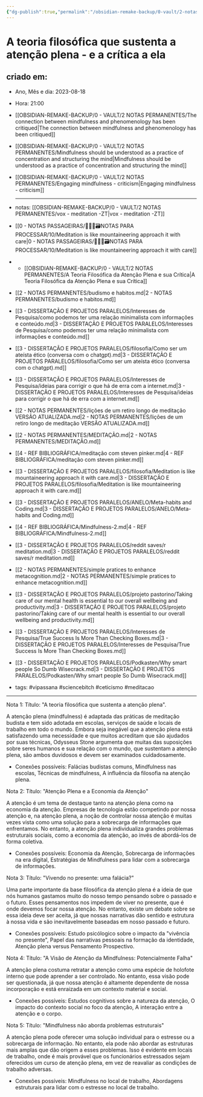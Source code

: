 ```yaml
---
{"dg-publish":true,"permalink":"/obsidian-remake-backup/0-vault/2-notas-permanentes/a-teoria-filosofica-da-atencao-plena-e-sua-critica/","tags":["permanente","vipassana","sciencebitch","ceticismo","meditacao"],"dgHomeLink":true,"dgShowLocalGraph":true,"dgShowFileTree":true,"dgEnableSearch":true,"noteIcon":""}
---
```


# A teoria filosófica que sustenta a atenção plena - e a crítica a ela

## criado em: 
-  Ano, Mês e dia: 2023-08-18
- Hora: 21:00
- [[OBSIDIAN-REMAKE-BACKUP/0 - VAULT/2 NOTAS PERMANENTES/The connection between mindfulness and phenomenology has been critiqued\|The connection between mindfulness and phenomenology has been critiqued]]
- [[OBSIDIAN-REMAKE-BACKUP/0 - VAULT/2 NOTAS PERMANENTES/Mindfulness should be understood as a practice of concentration and structuring the mind\|Mindfulness should be understood as a practice of concentration and structuring the mind]]
- [[OBSIDIAN-REMAKE-BACKUP/0 - VAULT/2 NOTAS PERMANENTES/Engaging mindfulness - criticism\|Engaging mindfulness - criticism]] 
  
  
  
  
  ---
- notas: [[OBSIDIAN-REMAKE-BACKUP/0 - VAULT/2 NOTAS PERMANENTES/vox -  meditation  -ZT\|vox -  meditation  -ZT]]
- [[0 - NOTAS PASSAGEIRAS/👨🏻‍💻🗃️NOTAS PARA PROCESSAR/10/Meditation is like mountaineering approach it with care\|0 - NOTAS PASSAGEIRAS/👨🏻‍💻🗃️NOTAS PARA PROCESSAR/10/Meditation is like mountaineering approach it with care]]
- - [[OBSIDIAN-REMAKE-BACKUP/0 - VAULT/2 NOTAS PERMANENTES/A Teoria Filosófica da Atenção Plena e sua Crítica\|A Teoria Filosófica da Atenção Plena e sua Crítica]]
- [[2 - NOTAS PERMANENTES/budismo e habitos.md\|2 - NOTAS PERMANENTES/budismo e habitos.md]]
- [[3 - DISSERTAÇÃO E PROJETOS PARALELOS/Interesses de Pesquisa/como podemos ter uma relação minimalista com informações e conteúdo.md\|3 - DISSERTAÇÃO E PROJETOS PARALELOS/Interesses de Pesquisa/como podemos ter uma relação minimalista com informações e conteúdo.md]]
- [[3 - DISSERTAÇÃO E PROJETOS PARALELOS/filosofia/Como ser um ateísta ético (conversa com o chatgpt).md\|3 - DISSERTAÇÃO E PROJETOS PARALELOS/filosofia/Como ser um ateísta ético (conversa com o chatgpt).md]]
- [[3 - DISSERTAÇÃO E PROJETOS PARALELOS/Interesses de Pesquisa/ideias para corrigir o que há de erra com a internet.md\|3 - DISSERTAÇÃO E PROJETOS PARALELOS/Interesses de Pesquisa/ideias para corrigir o que há de erra com a internet.md]]
- [[2 - NOTAS PERMANENTES/lições de um retiro longo de meditação VERSÃO ATUALIZADA.md\|2 - NOTAS PERMANENTES/lições de um retiro longo de meditação VERSÃO ATUALIZADA.md]]
- [[2 - NOTAS PERMANENTES/MEDITAÇÃO.md\|2 - NOTAS PERMANENTES/MEDITAÇÃO.md]]
- [[4 - REF BIBLIOGRÁFICA/meditação com steven pinker.md\|4 - REF BIBLIOGRÁFICA/meditação com steven pinker.md]]
- [[3 - DISSERTAÇÃO E PROJETOS PARALELOS/filosofia/Meditation is like mountaineering approach it with care.md\|3 - DISSERTAÇÃO E PROJETOS PARALELOS/filosofia/Meditation is like mountaineering approach it with care.md]]
- [[3 - DISSERTAÇÃO E PROJETOS PARALELOS/ANELO/Meta-habits and Coding.md\|3 - DISSERTAÇÃO E PROJETOS PARALELOS/ANELO/Meta-habits and Coding.md]]
- [[4 - REF BIBLIOGRÁFICA/Mindfulness-2.md\|4 - REF BIBLIOGRÁFICA/Mindfulness-2.md]]
- [[3 - DISSERTAÇÃO E PROJETOS PARALELOS/reddit saves/r meditation.md\|3 - DISSERTAÇÃO E PROJETOS PARALELOS/reddit saves/r meditation.md]]
- [[2 - NOTAS PERMANENTES/simple pratices to enhance metacognition.md\|2 - NOTAS PERMANENTES/simple pratices to enhance metacognition.md]]
- [[3 - DISSERTAÇÃO E PROJETOS PARALELOS/projeto pastorino/Taking care of our mental health is essential to our overall wellbeing and productivity.md\|3 - DISSERTAÇÃO E PROJETOS PARALELOS/projeto pastorino/Taking care of our mental health is essential to our overall wellbeing and productivity.md]]
- [[3 - DISSERTAÇÃO E PROJETOS PARALELOS/Interesses de Pesquisa/True Success Is More Than Checking Boxes.md\|3 - DISSERTAÇÃO E PROJETOS PARALELOS/Interesses de Pesquisa/True Success Is More Than Checking Boxes.md]]
- [[3 - DISSERTAÇÃO E PROJETOS PARALELOS/Podkasten/Why smart people So Dumb Wisecrack.md\|3 - DISSERTAÇÃO E PROJETOS PARALELOS/Podkasten/Why smart people So Dumb Wisecrack.md]]

- tags: #vipassana #sciencebitch #ceticismo #meditacao 
---
Nota 1:
Título: "A teoria filosófica que sustenta a atenção plena".

A atenção plena (mindfulness) é adaptada das práticas de meditação budista e tem sido adotada em escolas, serviços de saúde e locais de trabalho em todo o mundo. Embora seja inegável que a atenção plena está satisfazendo uma necessidade e que muitos acreditam que são ajudados por suas técnicas, Odysseus Stone argumenta que muitas das suposições sobre seres humanos e sua relação com o mundo, que sustentam a atenção plena, são ambos duvidosos e devem ser examinados cuidadosamente.

- Conexões possíveis: Falácias budistas comuns, Mindfulness nas escolas, Técnicas de mindfulness, A influência da filosofia na atenção plena.

Nota 2:
Título: "Atenção Plena e a Economia da Atenção"

A atenção é um tema de destaque tanto na atenção plena como na economia da atenção. Empresas de tecnologia estão competindo por nossa atenção e, na atenção plena, a noção de controlar nossa atenção é muitas vezes vista como uma solução para a sobrecarga de informações que enfrentamos. No entanto, a atenção plena individualiza grandes problemas estruturais sociais, como a economia da atenção, ao invés de abordá-los de forma coletiva.

- Conexões possíveis: Economia da Atenção, Sobrecarga de informações na era digital, Estratégias de Mindfulness para lidar com a sobrecarga de informações.

Nota 3:
Título: "Vivendo no presente: uma falácia?"

Uma parte importante da base filosófica da atenção plena é a ideia de que nós humanos gastamos muito do nosso tempo pensando sobre o passado e o futuro. Esses pensamentos nos impedem de viver no presente, que é onde devemos focar nossa atenção. No entanto, existe um debate sobre se essa ideia deve ser aceita, já que nossas narrativas dão sentido e estrutura à nossa vida e são inevitavelmente baseadas em nosso passado e futuro.

- Conexões possíveis: Estudo psicólogico sobre o impacto da "vivência no presente", Papel das narrativas pessoais na formação da identidade, Atenção plena versus Pensamento Prospectivo.

Nota 4:
Título: "A Visão de Atenção da Mindfulness: Potencialmente Falha"

A atenção plena costuma retratar a atenção como uma espécie de holofote interno que pode aprender a ser controlado. No entanto, essa visão pode ser questionada, já que nossa atenção é altamente dependente de nossa incorporação e está enraizada em um contexto material e social.

- Conexões possíveis: Estudos cognitivos sobre a natureza da atenção, O impacto do contexto social no foco da atenção, A interação entre a atenção e o corpo.

Nota 5:
Título: "Mindfulness não aborda problemas estruturais"

A atenção plena pode oferecer uma solução individual para o estresse ou a sobrecarga de informação. No entanto, ela pode não abordar as estruturas mais amplas que dão origem a esses problemas. Isso é evidente em locais de trabalho, onde é mais provável que os funcionários estressados sejam oferecidos um curso de atenção plena, em vez de reavaliar as condições de trabalho adversas.

- Conexões possíveis: Mindfulness no local de trabalho, Abordagens estruturais para lidar com o estresse no local de trabalho.